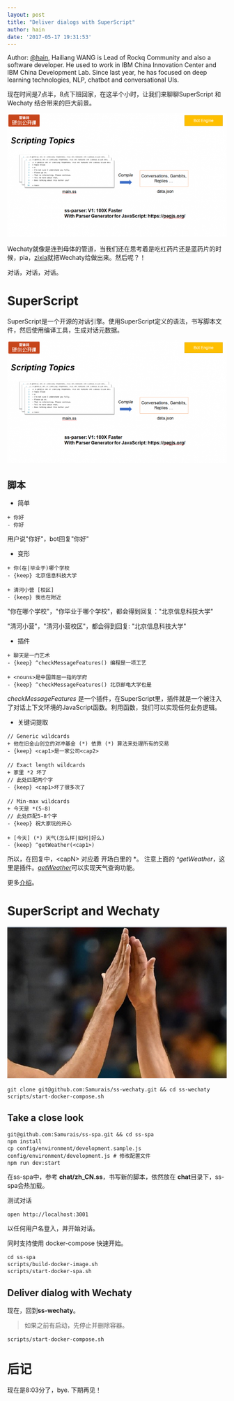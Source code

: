 ```yaml
---
layout: post
title: "Deliver dialogs with SuperScript"
author: hain
date: '2017-05-17 19:31:53'
---
```


Author: [@hain](http://blog.chatbot.io/webcv/), Hailiang WANG is Lead of Rockq Community and also a software developer. He used to work in IBM China Innovation Center and IBM China Development Lab. Since last year, he has focused on deep learning technologies, NLP, chatbot and conversational UIs.

现在时间是7点半，8点下班回家，在这半个小时，让我们来聊聊SuperScript 和 Wechaty 结合带来的巨大前景。

![](/download/2017/samrais-ss-1.png)

Wechaty就像是连到母体的管道，当我们还在思考着是吃红药片还是蓝药片的时候，pia，[zixia](https://github.com/zixia)就把Wechaty给做出来。然后呢？！

对话，对话，对话。

# SuperScript 

SuperScript是一个开源的对话引擎。使用SuperScript定义的语法，书写脚本文件，然后使用编译工具，生成对话元数据。

![](/download/2017/samrais-ss-1.png)

## 脚本

* 简单

```
+ 你好
- 你好
```

用户说"你好"，bot回复"你好"

* 变形

```
+ 你(在|毕业于)哪个学校
- {keep} 北京信息科技大学

+ 清河小营 [校区]
- {keep} 我也在附近
```

"你在哪个学校"，"你毕业于哪个学校"，都会得到回复："北京信息科技大学"

"清河小营"，"清河小营校区"，都会得到回复: "北京信息科技大学"


* 插件

```
+ 聊天是一门艺术
- {keep} ^checkMessageFeatures() 编程是一项工艺

+ <nouns>是中国首屈一指的学府
- {keep} ^checkMessageFeatures() 北京邮电大学也是
```

*checkMessageFeatures* 是一个插件，在SuperScript里，插件就是一个被注入了对话上下文环境的JavaScript函数。利用函数，我们可以实现任何业务逻辑。

* 关键词提取

```
// Generic wildcards
+ 他在旧金山创立的对冲基金 (*) 依靠 (*) 算法来处理所有的交易
- {keep} <cap1>是一家公司<cap2>

// Exact length wildcards
+ 家里 *2 坏了
// 此处匹配两个字
- {keep} <cap1>坏了很多次了

// Min-max wildcards
+ 今天是 *(5-8)
// 此处匹配5-8个字
- {keep} 祝大家玩的开心

+ [今天] (*) 天气(怎么样|如何|好么)
- {keep} ^getWeather(<cap1>)
```

所以，在回复中，\<capN\> 对应着 开场白里的 *。
注意上面的 *^getWeather*，这里是插件。[*getWeather*](https://github.com/Samurais/ss-spa/blob/develop/plugins/index.plugin.js#L24)可以实现天气查询功能。

更多[介绍](http://www.leiphone.com/news/201704/JvBW78wfyvcfB4xW.html)。


# SuperScript and Wechaty
![](/download/2017/samurias-hifive.jpg)

```
git clone git@github.com:Samurais/ss-wechaty.git && cd ss-wechaty
scripts/start-docker-compose.sh
```

## Take a close look

```
git@github.com:Samurais/ss-spa.git && cd ss-spa
npm install
cp config/environment/development.sample.js config/environment/development.js # 修改配置文件
npm run dev:start
```

在ss-spa中，参考 **chat/zh_CN.ss**，书写新的脚本，依然放在 **chat**目录下，ss-spa会热加载。

测试对话
```
open http://localhost:3001
```

以任何用户名登入，并开始对话。

同时支持使用 docker-compose 快速开始。
```
cd ss-spa
scripts/build-docker-image.sh
scripts/start-docker-spa.sh
```

## Deliver dialog with Wechaty
现在，回到**ss-wechaty**。

> 如果之前有启动，先停止并删除容器。

```
scripts/start-docker-compose.sh
```

# 后记
现在是8:03分了，bye. 下期再见！